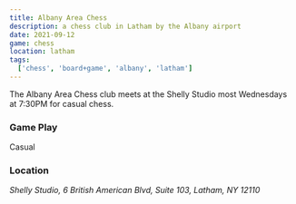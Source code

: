 ```yaml
---
title: Albany Area Chess
description: a chess club in Latham by the Albany airport
date: 2021-09-12
game: chess
location: latham
tags:
  ['chess', 'board+game', 'albany', 'latham']
---
```


The Albany Area Chess club meets at the Shelly Studio most Wednesdays at 7:30PM for casual chess.

### Game Play

Casual

### Location
<address>
Shelly Studio, 6 British American Blvd, Suite 103, Latham, NY 12110
</address>

